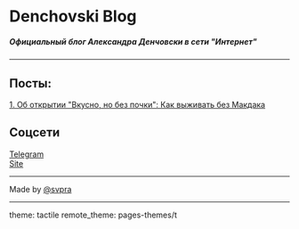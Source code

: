 # Denchovski Blog
##### Официальный блог Александра Денчовски в сети "Интернет"

***********************************

## Посты:
[1. Об открытии "Вкусно, но без почки": Как выживать без Макдака](https://blog.denchovski.ml/bezpochki)

## Соцсети
[Telegram](https://t.me/denchovski) <br>
[Site](https://denchovski.ml)

***********************************

Made by [@svpra](https://svpra.ml)

***********************************

theme: tactile
remote_theme: pages-themes/t

